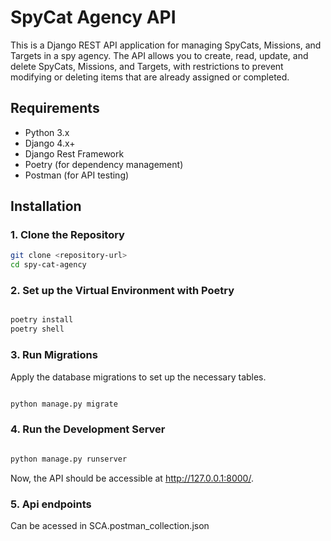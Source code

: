 # SpyCat Agency API

This is a Django REST API application for managing SpyCats, Missions, and Targets in a spy agency. The API allows you to create, read, update, and delete SpyCats, Missions, and Targets, with restrictions to prevent modifying or deleting items that are already assigned or completed.

## Requirements

- Python 3.x
- Django 4.x+
- Django Rest Framework
- Poetry (for dependency management)
- Postman (for API testing)

## Installation

### 1. Clone the Repository

```bash
git clone <repository-url>
cd spy-cat-agency
```

### 2. Set up the Virtual Environment with Poetry

```bash

poetry install
poetry shell
```

### 3. Run Migrations

Apply the database migrations to set up the necessary tables.

```bash

python manage.py migrate
```

### 4. Run the Development Server

```bash

python manage.py runserver
```

Now, the API should be accessible at <http://127.0.0.1:8000/>.

### 5. Api endpoints

Can be acessed in SCA.postman_collection.json
